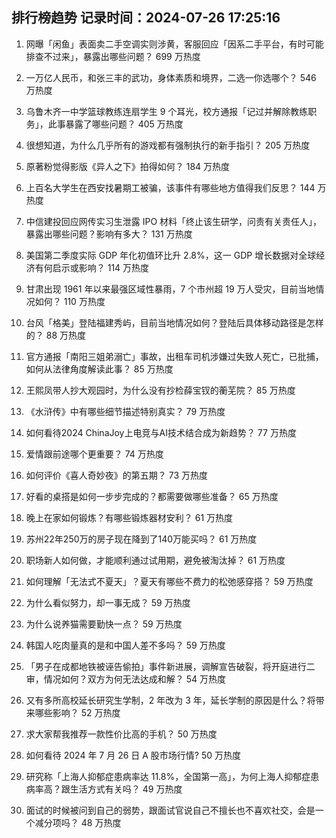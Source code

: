 
## 排行榜趋势 记录时间：2024-07-26 17:25:16
  
  1. 网曝「闲鱼」表面卖二手空调实则涉黄，客服回应「因系二手平台，有时可能排查不过来」，暴露出哪些问题？ 699 万热度
    
  2. 一万亿人民币，和张三丰的武功，身体素质和境界，二选一你选哪个？ 546 万热度
    
  3. 乌鲁木齐一中学篮球教练连扇学生 9 个耳光，校方通报「记过并解除教练职务」，此事暴露了哪些问题？ 405 万热度
    
  4. 很想知道，为什么几乎所有的游戏都有强制执行的新手指引？ 205 万热度
    
  5. 原著粉觉得影版《异人之下》拍得如何？ 184 万热度
    
  6. 上百名大学生在西安找暑期工被骗，该事件有哪些地方值得我们反思？ 144 万热度
    
  7. 中信建投回应网传实习生泄露 IPO 材料「终止该生研学，问责有关责任人」，暴露出哪些问题？影响有多大？ 131 万热度
    
  8. 美国第二季度实际 GDP 年化初值环比升 2.8%，这一 GDP 增长数据对全球经济有何启示或影响？ 114 万热度
    
  9. 甘肃出现 1961 年以来最强区域性暴雨，7 个市州超 19 万人受灾，目前当地情况如何？ 110 万热度
    
  10. 台风「格美」登陆福建秀屿，目前当地情况如何？登陆后具体移动路径是怎样的？ 88 万热度
    
  11. 官方通报「南阳三姐弟溺亡」事故，出租车司机涉嫌过失致人死亡，已批捕，如何从法律角度解读此事？ 85 万热度
    
  12. 王熙凤带人抄大观园时，为什么没有抄检薛宝钗的蘅芜院？ 85 万热度
    
  13. 《水浒传》中有哪些细节描述特别真实？ 79 万热度
    
  14. 如何看待2024 ChinaJoy上电竞与AI技术结合成为新趋势？ 77 万热度
    
  15. 爱情跟前途哪个更重要？ 74 万热度
    
  16. 如何评价《喜人奇妙夜》的第五期？ 73 万热度
    
  17. 好看的桌搭是如何一步步完成的？都需要做哪些准备？ 65 万热度
    
  18. 晚上在家如何锻炼？有哪些锻炼器材安利？ 61 万热度
    
  19. 苏州22年250万的房子现在降到了140万能买吗？ 61 万热度
    
  20. 职场新人如何做，才能顺利通过试用期，避免被淘汰掉？ 61 万热度
    
  21. 如何理解「无法式不夏天」？夏天有哪些不费力的松弛感穿搭？ 59 万热度
    
  22. 为什么看似努力，却一事无成？ 59 万热度
    
  23. 为什么说养猫需要勤快一点？ 59 万热度
    
  24. 韩国人吃肉量真的是和中国人差不多吗？ 59 万热度
    
  25. 「男子在成都地铁被诬告偷拍」事件新进展，调解宣告破裂，将开庭进行二审，情况如何？双方为何无法达成和解？ 54 万热度
    
  26. 又有多所高校延长研究生学制，2 年改为 3 年，延长学制的原因是什么？将带来哪些影响？ 52 万热度
    
  27. 求大家帮我推荐一款性价比高的手机？ 50 万热度
    
  28. 如何看待 2024 年 7 月 26 日 A 股市场行情? 50 万热度
    
  29. 研究称「上海人抑郁症患病率达 11.8%，全国第一高」，为何上海人抑郁症患病率高？跟生活方式有关吗？ 49 万热度
    
  30. 面试的时候被问到自己的弱势，跟面试官说自己不擅长也不喜欢社交，会是一个减分项吗？ 48 万热度
    